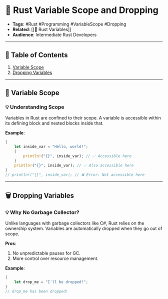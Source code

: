 # 🦀 Rust Variable Scope and Dropping

- **Tags**: #Rust #Programming #VariableScope #Dropping
- **Related**: [[🦀 Rust Variables]]
- **Audience**: Intermediate Rust Developers

---

## 📝 Table of Contents

1. [Variable Scope](https://chat.openai.com/c/ff5727ad-ade4-491a-84c9-283bef4dbbaf#%F0%9F%94%AD-variable-scope)
2. [Dropping Variables](https://chat.openai.com/c/ff5727ad-ade4-491a-84c9-283bef4dbbaf#%F0%9F%97%91%EF%B8%8F-dropping-variables)

---

## 🔭 Variable Scope

### 💡 Understanding Scope

Variables in Rust are confined to their scope. A variable is accessible within its defining block and nested blocks inside that.

**Example**:
```rust
{
    let inside_var = "Hello, world!";
    {
        println!("{}", inside_var); // ✅ Accessible here
    }
    println!("{}", inside_var); // ✅ Also accessible here
}
// println!("{}", inside_var); // ❌ Error: Not accessible here
```
---

## 🗑️ Dropping Variables

### 💡 Why No Garbage Collector?

Unlike languages with garbage collectors like C#, Rust relies on the ownership system. Variables are automatically dropped when they go out of scope.

**Pros**:

1. No unpredictable pauses for GC.
2. More control over resource management.

**Example**:
```rust
{
    let drop_me = "I'll be dropped!";
}
// drop_me has been dropped!
```